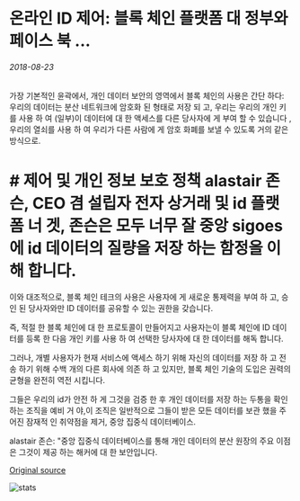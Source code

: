 # 온라인 ID 제어: 블록 체인 플랫폼 대 정부와 페이스 북 ...

###### 2018-08-23

가장 기본적인 윤곽에서, 개인 데이터 보안의 영역에서 블록 체인의 사용은 간단 하다: 우리의 데이터는 분산 네트워크에 암호화 된 형태로 저장 되 고, 우리는 우리의 개인 키를 사용 하 여 (일부)이 데이터에 대 한 액세스를 다른 당사자에 게 부여 할 수 있습니다 , 우리의 열쇠를 사용 하 여 우리가 다른 사람에 게 암호 화폐를 보낼 수 있도록 거의 같은 방식으로.

# # 제어 및 개인 정보 보호 정책 alastair 존슨, CEO 겸 설립자 전자 상거래 및 id 플랫폼 너 겟, 존슨은 모두 너무 잘 중앙 sigoes에 id 데이터의 질량을 저장 하는 함정을 이해 합니다.

이와 대조적으로, 블록 체인 테크의 사용은 사용자에 게 새로운 통제력을 부여 하 고, 승인 된 당사자와만 ID 데이터를 공유할 수 있는 권한을 갖습니다.

즉, 적절 한 블록 체인에 대 한 프로토콜이 만들어지고 사용자는이 블록 체인에 ID 데이터를 등록 한 다음 개인 키를 사용 하 여 선택한 당사자에 대 한 데이터를 해독 합니다.

그러나, 개별 사용자가 현재 서비스에 액세스 하기 위해 자신의 데이터를 저장 하 고 전송 하기 위해 수백 개의 다른 회사에 의존 하 고 있지만, 블록 체인 기술의 도입은 권력의 균형을 완전히 역전 시킵니다.

그들은 우리의 id가 안전 하 게 그것을 검증 한 후 개인 데이터를 저장 하는 두통을 확인 하는 조직을 예비 거 야,이 조직은 일반적으로 그들이 받은 모든 데이터를 보관 했을 주어진 잠재적 인 취약점을 제거, 중앙 집중식 데이터베이스.

alastair 존슨: "중앙 집중식 데이터베이스를 통해 개인 데이터의 분산 원장의 주요 이점은 그것이 제공 하는 해커에 대 한 보안입니다.

[Original source](https://cointelegraph.com/news/online-id-control-blockchain-platforms-vs-governments-and-facebook)

![stats](https://c.statcounter.com/11760860/0/a89fa40b/1/ "stats")